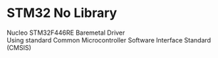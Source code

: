 # STM32 No Library
Nucleo STM32F446RE Baremetal Driver </br>
Using standard Common Microcontroller Software Interface Standard (CMSIS)
